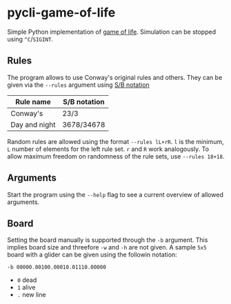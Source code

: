 # pycli-game-of-life

Simple Python implementation of [game of life](https://en.wikipedia.org/wiki/Conway%27s_Game_of_Life). Simulation can be stopped using `^C`/`SIGINT`.

## Rules
The program allows to use Conway's original rules and others. They can be given via the `--rules` argument using [S/B notation](https://www.conwaylife.com/wiki/Rulestring)

 Rule name | S/B notation
-|-
 Conway's | 23/3
 Day and night | 3678/34678

Random rules are allowed using the format `--rules lL+rR`. `l` is the minimum, `L` number of elements for the left rule set. `r` and `R` work analogously. To allow maximum freedom on randomness of the rule sets, use `--rules 18+18`.

## Arguments
Start the program using the `--help` flag to see a current overview of allowed arguments.

## Board
Setting the board manually is supported through the `-b` argument. This implies board size and threefore `-w` and `-h` are not given. A sample `5x5` board with a glider can be given using the followin notation:

```
-b 00000.00100.00010.01110.00000
```

* `0` dead
* `1` alive
* `.` new line
